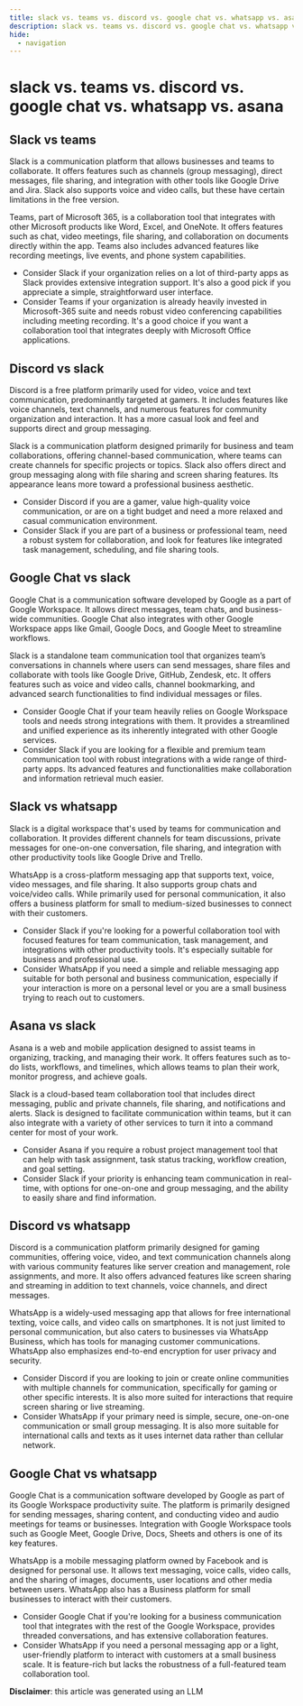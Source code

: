 ```yaml
---
title: slack vs. teams vs. discord vs. google chat vs. whatsapp vs. asana
description: slack vs. teams vs. discord vs. google chat vs. whatsapp vs. asana
hide:
  - navigation
---
```

# slack vs. teams vs. discord vs. google chat vs. whatsapp vs. asana

## Slack vs teams
Slack is a communication platform that allows businesses and teams to collaborate. It offers features such as channels (group messaging), direct messages, file sharing, and integration with other tools like Google Drive and Jira. Slack also supports voice and video calls, but these have certain limitations in the free version.

Teams, part of Microsoft 365, is a collaboration tool that integrates with other Microsoft products like Word, Excel, and OneNote. It offers features such as chat, video meetings, file sharing, and collaboration on documents directly within the app. Teams also includes advanced features like recording meetings, live events, and phone system capabilities.

- Consider Slack if your organization relies on a lot of third-party apps as Slack provides extensive integration support. It's also a good pick if you appreciate a simple, straightforward user interface.
- Consider Teams if your organization is already heavily invested in Microsoft-365 suite and needs robust video conferencing capabilities including meeting recording. It's a good choice if you want a collaboration tool that integrates deeply with Microsoft Office applications.


## Discord vs slack
Discord is a free platform primarily used for video, voice and text communication, predominantly targeted at gamers. It includes features like voice channels, text channels, and numerous features for community organization and interaction. It has a more casual look and feel and supports direct and group messaging.

Slack is a communication platform designed primarily for business and team collaborations, offering channel-based communication, where teams can create channels for specific projects or topics. Slack also offers direct and group messaging along with file sharing and screen sharing features. Its appearance leans more toward a professional business aesthetic.

- Consider Discord if you are a gamer, value high-quality voice communication, or are on a tight budget and need a more relaxed and casual communication environment.
- Consider Slack if you are part of a business or professional team, need a robust system for collaboration, and look for features like integrated task management, scheduling, and file sharing tools.



## Google Chat vs slack
Google Chat is a communication software developed by Google as a part of Google Workspace. It allows direct messages, team chats, and business-wide communities. Google Chat also integrates with other Google Workspace apps like Gmail, Google Docs, and Google Meet to streamline workflows.

Slack is a standalone team communication tool that organizes team’s conversations in channels where users can send messages, share files and collaborate with tools like Google Drive, GitHub, Zendesk, etc. It offers features such as voice and video calls, channel bookmarking, and advanced search functionalities to find individual messages or files.

- Consider Google Chat if your team heavily relies on Google Workspace tools and needs strong integrations with them. It provides a streamlined and unified experience as its inherently integrated with other Google services.
- Consider Slack if you are looking for a flexible and premium team communication tool with robust integrations with a wide range of third-party apps. Its advanced features and functionalities make collaboration and information retrieval much easier.


## Slack vs whatsapp
Slack is a digital workspace that's used by teams for communication and collaboration. It provides different channels for team discussions, private messages for one-on-one conversation, file sharing, and integration with other productivity tools like Google Drive and Trello.

WhatsApp is a cross-platform messaging app that supports text, voice, video messages, and file sharing. It also supports group chats and voice/video calls. While primarily used for personal communication, it also offers a business platform for small to medium-sized businesses to connect with their customers.

- Consider Slack if you're looking for a powerful collaboration tool with focused features for team communication, task management, and integrations with other productivity tools. It's especially suitable for business and professional use.
- Consider WhatsApp if you need a simple and reliable messaging app suitable for both personal and business communication, especially if your interaction is more on a personal level or you are a small business trying to reach out to customers.


## Asana vs slack
Asana is a web and mobile application designed to assist teams in organizing, tracking, and managing their work. It offers features such as to-do lists, workflows, and timelines, which allows teams to plan their work, monitor progress, and achieve goals.

Slack is a cloud-based team collaboration tool that includes direct messaging, public and private channels, file sharing, and notifications and alerts. Slack is designed to facilitate communication within teams, but it can also integrate with a variety of other services to turn it into a command center for most of your work.

- Consider Asana if you require a robust project management tool that can help with task assignment, task status tracking, workflow creation, and goal setting.
- Consider Slack if your priority is enhancing team communication in real-time, with options for one-on-one and group messaging, and the ability to easily share and find information.


## Discord vs whatsapp
Discord is a communication platform primarily designed for gaming communities, offering voice, video, and text communication channels along with various community features like server creation and management, role assignments, and more. It also offers advanced features like screen sharing and streaming in addition to text channels, voice channels, and direct messages.

WhatsApp is a widely-used messaging app that allows for free international texting, voice calls, and video calls on smartphones. It is not just limited to personal communication, but also caters to businesses via WhatsApp Business, which has tools for managing customer communications. WhatsApp also emphasizes end-to-end encryption for user privacy and security.

- Consider Discord if you are looking to join or create online communities with multiple channels for communication, specifically for gaming or other specific interests. It is also more suited for interactions that require screen sharing or live streaming.
- Consider WhatsApp if your primary need is simple, secure, one-on-one communication or small group messaging. It is also more suitable for international calls and texts as it uses internet data rather than cellular network.


## Google Chat vs whatsapp
Google Chat is a communication software developed by Google as part of its Google Workspace productivity suite. The platform is primarily designed for sending messages, sharing content, and conducting video and audio meetings for teams or businesses. Integration with Google Workspace tools such as Google Meet, Google Drive, Docs, Sheets and others is one of its key features. 

WhatsApp is a mobile messaging platform owned by Facebook and is designed for personal use. It allows text messaging, voice calls, video calls, and the sharing of images, documents, user locations and other media between users. WhatsApp also has a Business platform for small businesses to interact with their customers.

- Consider Google Chat if you're looking for a business communication tool that integrates with the rest of the Google Workspace, provides threaded conversations, and has extensive collaboration features.
- Consider WhatsApp if you need a personal messaging app or a light, user-friendly platform to interact with customers at a small business scale. It is feature-rich but lacks the robustness of a full-featured team collaboration tool.

**Disclaimer**: this article was generated using an LLM